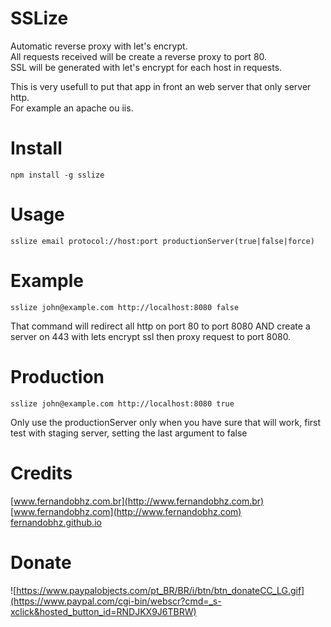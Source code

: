 # SSLize
 
Automatic reverse proxy with let's encrypt.  
All requests received will be create a reverse proxy to port 80.  
SSL will be generated with let's encrypt for each host in requests.  
  
This is very usefull to put that app in front an web server that only server http.  
For example an apache ou iis.  

# Install  
  
	npm install -g sslize

# Usage  
  	sslize email protocol://host:port productionServer(true|false|force)
  
# Example
	sslize john@example.com http://localhost:8080 false

That command will redirect all http on port 80 to port 8080 AND create a server on 443 with lets encrypt ssl then proxy request to port 8080.  


# Production
	sslize john@example.com http://localhost:8080 true
	
Only use the productionServer only when you have sure that will work, first test with staging server, setting the last argument to false

# Credits
  
[www.fernandobhz.com.br](http://www.fernandobhz.com.br)  
[www.fernandobhz.com](http://www.fernandobhz.com)  
[fernandobhz.github.io](http://fernandobhz.github.io)  

# Donate

![https://www.paypalobjects.com/pt_BR/BR/i/btn/btn_donateCC_LG.gif](https://www.paypal.com/cgi-bin/webscr?cmd=_s-xclick&hosted_button_id=RNDJKX9J6TBRW)

